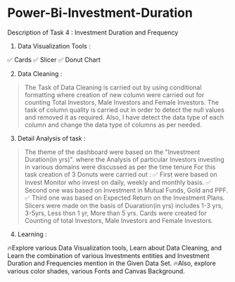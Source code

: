 # Power-Bi-Investment-Duration

Description of Task 4 : Investment Duration and Frequency


1. Data Visualization Tools :

✅ Cards
✅ Slicer
✅ Donut Chart



2. Data Cleaning :

> The Task of Data Cleaning is carried out by using conditional formatting where creation of new column were carried out for counting Total Investors, Male Investors and Female Investors.
> The task of column quality is carried out in order to detect the null values and removed it as required.
> Also, I have detect the data type of each column and change the data type of columns as per needed.



3. Detail Analysis of task :

> The theme of the dashboard were based on the "Investment Duration(in yrs)". where the Analysis of particular Investors investing in various domains were discussed as per the time tenure
> For this task creation of 3 Donuts were carried out :
✅ First were based on Invest Monitor who invest on daily, weekly and monthly basis.
✅ Second one was based on Investment in Mutual Funds, Gold and PPF.
✅ Third one was based on Expected Return on the Investment Plans.
> Slicers were made on the basis of Duaration(in yrs) includes 1-3 yrs, 3-5yrs, Less thsn 1 yr, More than 5 yrs.
> Cards were created for Counting of total Investors, Male Investors and Female Investors.



4. Learning :

🔥Explore various Data Visualization tools, Learn about Data Cleaning, and Learn the combination of various Investments entities and Investment Duration and Frequencies mention in the Given Data Set.
🔥Also, explore various color shades, various Fonts and Canvas Background.

